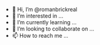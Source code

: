 - 👋 Hi, I’m @romanbrickreal
- 👀 I’m interested in ...
- 🌱 I’m currently learning ...
- 💞️ I’m looking to collaborate on ...
- 📫 How to reach me ...

<!---
romanbrickreal/romanbrickreal is a ✨ special ✨ repository because its `README.md` (this file) appears on your GitHub profile.
You can click the Preview link to take a look at your changes.
--->
